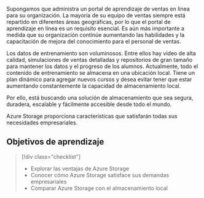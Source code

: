 Supongamos que administra un portal de aprendizaje de ventas en línea para su organización. La mayoría de su equipo de ventas siempre está repartido en diferentes áreas geográficas, por lo que el portal de aprendizaje en línea es un requisito esencial. Es aún más importante a medida que su organización continúe aumentando las habilidades y la capacitación de mejora del conocimiento para el personal de ventas.

Los datos de entrenamiento son voluminosos. Entre ellos hay vídeo de alta calidad, simulaciones de ventas detalladas y repositorios de gran tamaño para mantener los datos y el progreso de los alumnos. Actualmente, todo el contenido de entrenamiento se almacena en una ubicación local. Tiene un plan dinámico para agregar nuevos cursos y desea evitar tener que estar aumentando constantemente la capacidad de almacenamiento local.

Por ello, está buscando una solución de almacenamiento que sea segura, duradera, escalable y fácilmente accesible desde todo el mundo.

Azure Storage proporciona características que satisfarán todas sus necesidades empresariales.

## <a name="learning-objectives"></a>Objetivos de aprendizaje
> [!div class="checklist"]
> * Explorar las ventajas de Azure Storage
> * Conocer cómo Azure Storage satisface sus demandas empresariales
> * Comparar Azure Storage con el almacenamiento local
